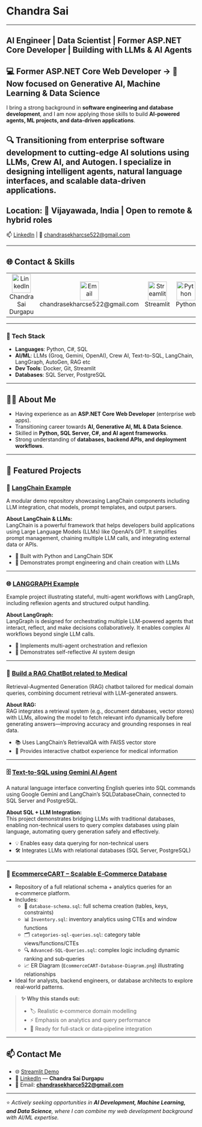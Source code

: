 # Chandra Sai 


---
**AI Engineer | Data Scientist | Former ASP.NET Core Developer | Building with LLMs & AI Agents**
---
💻 **Former ASP.NET Core Web Developer** → 🚀 **Now focused on Generative AI, Machine Learning & Data Science**
---
I bring a strong background in **software engineering and database development**, and I am now applying those skills to build **AI-powered agents, ML projects, and data-driven applications**.

🔍 Transitioning from enterprise software development to cutting-edge AI solutions using LLMs, Crew AI, and Autogen. I specialize in designing intelligent agents, natural language interfaces, and scalable data-driven applications.
---
Location:
📍 Vijayawada, India | Open to remote & hybrid roles 
---
📫 [LinkedIn](https://www.linkedin.com/in/chandra-d-3b821334a) | 📧 chandrasekharcse522@gmail.com  

---

## 🌐 Contact & Skills

<table>
  <tr>
    <!-- Contact -->
    <td align="center">
      <a href="https://www.linkedin.com/in/chandra-d-3b821334a" target="_blank">
        <img src="https://cdn.jsdelivr.net/gh/simple-icons/simple-icons/icons/linkedin.svg" alt="LinkedIn" width="50" height="50"/>
      </a>
      <br>Chandra Sai Durgapu
    </td>
    <td align="center">
      <a href="mailto:chandrasai.example@gmail.com">
        <img src="https://cdn.jsdelivr.net/gh/simple-icons/simple-icons/icons/gmail.svg" alt="Email" width="50" height="50"/>
      </a>
      <br>chandrasekharcse522@gmail.com
    </td>
    <td align="center">
      <a href="https://personal-budget-tracker.streamlit.app/" target="_blank">
        <img src="https://cdn.jsdelivr.net/gh/simple-icons/simple-icons/icons/streamlit.svg" alt="Streamlit" width="50" height="50"/>
      </a>
      <br>Streamlit
    </td>
    <!-- Skills -->
    <td align="center">
      <a href="https://www.python.org/">
        <img src="https://cdn.jsdelivr.net/gh/simple-icons/simple-icons/icons/python.svg" alt="Python" width="50" height="50"/>
      </a>
      <br>Python
    </td>
    <td align="center">
      <a href="https://learn.microsoft.com/en-us/sql/sql-server/" target="_blank">
        <img src="https://cdn.jsdelivr.net/gh/simple-icons/simple-icons/icons/microsoftsqlserver.svg" alt="SQL Server" width="50" height="50"/>
      </a>
      <br>SQL Server
    </td>
    <td align="center">
      <a href="https://learn.microsoft.com/en-us/dotnet/csharp/">
        <img src="https://cdn.jsdelivr.net/gh/simple-icons/simple-icons/icons/csharp.svg" alt="C#" width="50" height="50"/>
      </a>
      <br>C#
    </td>
    <td align="center">
      <a href="https://www.tensorflow.org/">
        <img src="https://cdn.jsdelivr.net/gh/simple-icons/simple-icons/icons/tensorflow.svg" alt="Machine Learning" width="50" height="50"/>
      </a>
      <br>ML
    </td>
    <td align="center">
      <a href="https://www.docker.com/">
        <img src="https://cdn.jsdelivr.net/gh/simple-icons/simple-icons/icons/docker.svg" alt="Docker" width="50" height="50"/>
      </a>
      <br>Docker
    </td>
    <td align="center">
      <a href="https://git-scm.com/">
        <img src="https://cdn.jsdelivr.net/gh/simple-icons/simple-icons/icons/git.svg" alt="Git" width="50" height="50"/>
      </a>
      <br>Git
    </td>
  </tr>
</table>

---
### 🚀 Tech Stack

- **Languages**: Python, C#, SQL  
- **AI/ML**: LLMs (Groq, Gemini, OpenAI), Crew AI, Text-to-SQL, LangChain, LangGraph, AutoGen, RAG etc  
- **Dev Tools**: Docker, Git, Streamlit  
- **Databases**: SQL Server, PostgreSQL  

---
## 🧑‍💻 About Me

- Having experience as an **ASP.NET Core Web Developer** (enterprise web apps).  
- Transitioning career towards **AI, Generative AI, ML & Data Science**.  
- Skilled in **Python, SQL Server, C#, and AI agent frameworks**.  
- Strong understanding of **databases, backend APIs, and deployment workflows**.  

---

## 🚀 Featured Projects

### 🧩 [LangChain Example](https://github.com/chandrasai-Durgapu/LangChain-example)  
A modular demo repository showcasing LangChain components including LLM integration, chat models, prompt templates, and output parsers.  

**About LangChain & LLMs:**  
LangChain is a powerful framework that helps developers build applications using Large Language Models (LLMs) like OpenAI’s GPT. It simplifies prompt management, chaining multiple LLM calls, and integrating external data or APIs.

- 🐍 Built with Python and LangChain SDK  
- 🤖 Demonstrates prompt engineering and chain creation with LLMs  

---

### 🌐 [LANGGRAPH Example](https://github.com/chandrasai-Durgapu/LANGGRAPH-Example)  
Example project illustrating stateful, multi-agent workflows with LangGraph, including reflexion agents and structured output handling.

**About LangGraph:**  
LangGraph is designed for orchestrating multiple LLM-powered agents that interact, reflect, and make decisions collaboratively. It enables complex AI workflows beyond single LLM calls.

- 🔄 Implements multi-agent orchestration and reflexion  
- 🧠 Demonstrates self-reflective AI system design  

---

### 🏥 [Build a RAG ChatBot related to Medical](https://github.com/chandrasai-Durgapu/Build-a-RAG-ChatBot-related-to-Medical-)  
Retrieval-Augmented Generation (RAG) chatbot tailored for medical domain queries, combining document retrieval with LLM-generated answers.

**About RAG:**  
RAG integrates a retrieval system (e.g., document databases, vector stores) with LLMs, allowing the model to fetch relevant info dynamically before generating answers—improving accuracy and grounding responses in real data.

- 📚 Uses LangChain’s RetrievalQA with FAISS vector store  
- 💬 Provides interactive chatbot experience for medical information  

---

### 🗄️ [Text-to-SQL using Gemini AI Agent](https://github.com/chandrasai-Durgapu/text-to-sql-using-gemini-ai-agent)  
A natural language interface converting English queries into SQL commands using Google Gemini and LangChain’s SQLDatabaseChain, connected to SQL Server and PostgreSQL.

**About SQL + LLM Integration:**  
This project demonstrates bridging LLMs with traditional databases, enabling non-technical users to query complex databases using plain language, automating query generation safely and effectively.

- 💡 Enables easy data querying for non-technical users  
- 🛠️ Integrates LLMs with relational databases (SQL Server, PostgreSQL)  

---


### 🛒 **[EcommerceCART – Scalable E‑Commerce Database](https://github.com/chandrasai-Durgapu/EcommerceCART)**  
* Repository of a full relational schema + analytics queries for an e‑commerce platform.  
* Includes:  
  - 📄 `database-schema.sql`: full schema creation (tables, keys, constraints)  
  - 📊 `Inventory.sql`: inventory analytics using CTEs and window functions  
  - 🗂️ `categories-sql-queries.sql`: category table views/functions/CTEs  
  - 🔍 `Advanced-SQL-Queries.sql`: complex logic including dynamic ranking and sub‑queries  
  - 📈 ER Diagram (`EcommerceCART-Database-Diagram.png`) illustrating relationships  
* Ideal for analysts, backend engineers, or database architects to explore real‑world patterns.

> **✨ Why this stands out:**  
> - 🏷️ Realistic e‑commerce domain modelling  
> - ⚡ Emphasis on analytics and query performance  
> - 🔗 Ready for full‑stack or data‑pipeline integration  
  


---

## 📫 Contact Me

- 🌐 [Streamlit Demo](https://personal-budget-tracker.streamlit.app/)  
- 💼 [LinkedIn](https://www.linkedin.com/in/chandra-d-3b821334a) — **Chandra Sai Durgapu**  
- 📧 Email: **chandrasekharce522@gmail.com**  

---

⭐️ *Actively seeking opportunities in **AI Development, Machine Learning, and Data Science**, where I can combine my web development background with AI/ML expertise.*

